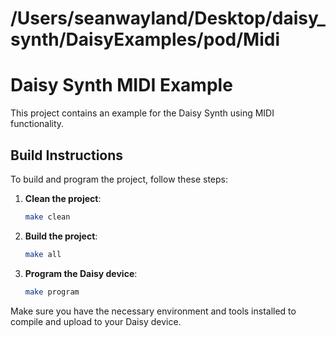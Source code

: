 


# /Users/seanwayland/Desktop/daisy_synth/DaisyExamples/pod/Midi

# Daisy Synth MIDI Example

This project contains an example for the Daisy Synth using MIDI functionality.

## Build Instructions

To build and program the project, follow these steps:

1. **Clean the project**:
    ```bash
    make clean
    ```

2. **Build the project**:
    ```bash
    make all
    ```

3. **Program the Daisy device**:
    ```bash
    make program
    ```

Make sure you have the necessary environment and tools installed to compile and upload to your Daisy device.



